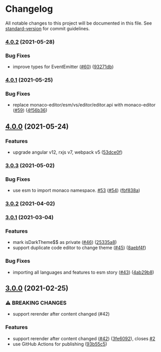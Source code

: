 # Changelog

All notable changes to this project will be documented in this file. See [standard-version](https://github.com/conventional-changelog/standard-version) for commit guidelines.

### [4.0.2](https://github.com/alauda/ng-monaco-editor/compare/v4.0.1...v4.0.2) (2021-05-28)


### Bug Fixes

* improve types for EventEmitter ([#60](https://github.com/alauda/ng-monaco-editor/issues/60)) ([93271db](https://github.com/alauda/ng-monaco-editor/commit/93271dbb075b346489fe7a42db2e18d9d991a8fc))

### [4.0.1](https://github.com/alauda/ng-monaco-editor/compare/v4.0.0...v4.0.1) (2021-05-25)


### Bug Fixes

* replace monaco-editor/esm/vs/editor/editor.api with monaco-editor ([#59](https://github.com/alauda/ng-monaco-editor/issues/59)) ([4f56b36](https://github.com/alauda/ng-monaco-editor/commit/4f56b369249949feed4aaf302ebe768e072f43a2))

## [4.0.0](https://github.com/alauda/ng-monaco-editor/compare/v3.0.3...v4.0.0) (2021-05-24)


### Features

* upgrade angular v12, rxjs v7, webpack v5 ([53dce0f](https://github.com/alauda/ng-monaco-editor/commit/53dce0fdd2de3cb1fc96e44aa67c8db982119194))

### [3.0.3](https://github.com/alauda/ng-monaco-editor/compare/v3.0.2...v3.0.3) (2021-05-02)


### Bug Fixes

* use esm to import monaco namespace. [#53](https://github.com/alauda/ng-monaco-editor/issues/53) ([#54](https://github.com/alauda/ng-monaco-editor/issues/54)) ([fbf838a](https://github.com/alauda/ng-monaco-editor/commit/fbf838a7b66f2dfd2dd5fafc834b536a24b234af))

### [3.0.2](https://github.com/alauda/ng-monaco-editor/compare/v3.0.1...v3.0.2) (2021-04-02)

### [3.0.1](https://github.com/alauda/ng-monaco-editor/compare/v3.0.0...v3.0.1) (2021-03-04)


### Features

* mark isDarkTheme$$ as private ([#46](https://github.com/alauda/ng-monaco-editor/issues/46)) ([25335a8](https://github.com/alauda/ng-monaco-editor/commit/25335a8e4cefa0691dbd8ba72e50aeb6eb6d0fb3))
* support duplicate code editor to change theme ([#45](https://github.com/alauda/ng-monaco-editor/issues/45)) ([8aebf4f](https://github.com/alauda/ng-monaco-editor/commit/8aebf4fc2d0c5141d6d9b33c9f732fb8b7e8fe7e))


### Bug Fixes

* importing all languages and features to esm story ([#43](https://github.com/alauda/ng-monaco-editor/issues/43)) ([4ab29b8](https://github.com/alauda/ng-monaco-editor/commit/4ab29b82f83bf44dba788ab4949c8fca24206f24))

## [3.0.0](https://github.com/alauda/ng-monaco-editor/compare/v2.3.0...v3.0.0) (2021-02-25)


### ⚠ BREAKING CHANGES

* support rerender after content changed (#42)

### Features

* support rerender after content changed ([#42](https://github.com/alauda/ng-monaco-editor/issues/42)) ([3fe6092](https://github.com/alauda/ng-monaco-editor/commit/3fe6092ffd47302453298062b67f24121bcfdf0e)), closes [#2](https://github.com/alauda/ng-monaco-editor/issues/2)
* use GitHub Actions for publishing ([93b55c5](https://github.com/alauda/ng-monaco-editor/commit/93b55c5a1bbfd8f30edd9bd126bbe4247f828c1f))
